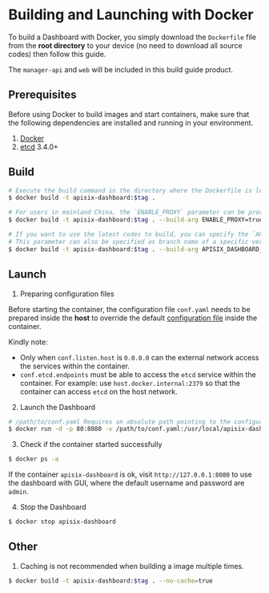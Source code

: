 <!--
#
# Licensed to the Apache Software Foundation (ASF) under one or more
# contributor license agreements.  See the NOTICE file distributed with
# this work for additional information regarding copyright ownership.
# The ASF licenses this file to You under the Apache License, Version 2.0
# (the "License"); you may not use this file except in compliance with
# the License.  You may obtain a copy of the License at
#
#     http://www.apache.org/licenses/LICENSE-2.0
#
# Unless required by applicable law or agreed to in writing, software
# distributed under the License is distributed on an "AS IS" BASIS,
# WITHOUT WARRANTIES OR CONDITIONS OF ANY KIND, either express or implied.
# See the License for the specific language governing permissions and
# limitations under the License.
#
-->

# Building and Launching with Docker

To build a Dashboard with Docker, you simply download the `Dockerfile` file from the **root directory** to your device (no need to download all source codes) then follow this guide.

The `manager-api` and `web` will be included in this build guide product.

## Prerequisites

Before using Docker to build images and start containers, make sure that the following dependencies are installed and running in your environment.

1. [Docker](https://docs.docker.com/engine/install/)
2. [etcd](https://etcd.io/docs/v3.4.0/dl-build/) 3.4.0+

## Build

```sh
# Execute the build command in the directory where the Dockerfile is located (by default, the project root), specifying the tag manually.
$ docker build -t apisix-dashboard:$tag .

# For users in mainland China, the `ENABLE_PROXY` parameter can be provided to speed up module downloads.
$ docker build -t apisix-dashboard:$tag . --build-arg ENABLE_PROXY=true

# If you want to use the latest codes to build, you can specify the `APISIX_DASHBOARD_VERSION` parameter to `master`. 
# This parameter can also be specified as branch name of a specific version, such as `v2.0`.
$ docker build -t apisix-dashboard:$tag . --build-arg APISIX_DASHBOARD_VERSION=master
```

## Launch

1. Preparing configuration files

Before starting the container, the configuration file `conf.yaml` needs to be prepared inside the **host** to override the default [configuration file](../api/conf/conf.yaml) inside the container.

Kindly note:

- Only when `conf.listen.host` is `0.0.0.0` can the external network access the services within the container.
- `conf.etcd.endpoints` must be able to access the `etcd` service within the container. For example: use `host.docker.internal:2379` so that the container can access `etcd` on the host network.

2. Launch the Dashboard

```sh
# /path/to/conf.yaml Requires an absolute path pointing to the configuration file mentioned above.
$ docker run -d -p 80:8080 -v /path/to/conf.yaml:/usr/local/apisix-dashboard/conf/conf.yaml --name apisix-dashboard apisix-dashboard:$tag
```

3. Check if the container started successfully

```sh
$ docker ps -a
```

If the container `apisix-dashboard` is ok, visit `http://127.0.0.1:8080` to use the dashboard with GUI, where the default username and password are `admin`.

4. Stop the Dashboard

```sh
$ docker stop apisix-dashboard
```

## Other

1. Caching is not recommended when building a image multiple times.

```sh
$ docker build -t apisix-dashboard:$tag . --no-cache=true
```

